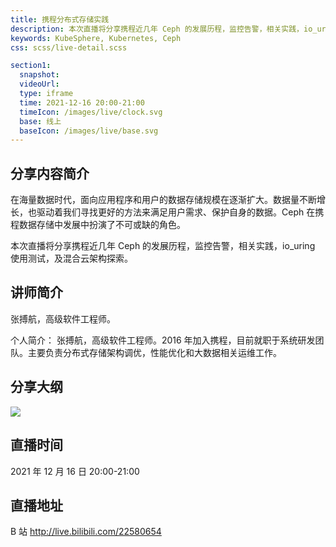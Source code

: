 ```yaml
---
title: 携程分布式存储实践
description: 本次直播将分享携程近几年 Ceph 的发展历程，监控告警，相关实践，io_uring 使用测试，及混合云架构探索。
keywords: KubeSphere, Kubernetes, Ceph
css: scss/live-detail.scss

section1:
  snapshot: 
  videoUrl: 
  type: iframe
  time: 2021-12-16 20:00-21:00
  timeIcon: /images/live/clock.svg
  base: 线上
  baseIcon: /images/live/base.svg
---
```

## 分享内容简介

在海量数据时代，面向应用程序和用户的数据存储规模在逐渐扩大。数据量不断增长，也驱动着我们寻找更好的方法来满足用户需求、保护自身的数据。Ceph 在携程数据存储中发展中扮演了不可或缺的角色。

本次直播将分享携程近几年 Ceph 的发展历程，监控告警，相关实践，io_uring 使用测试，及混合云架构探索。

## 讲师简介

张搏航，高级软件工程师。

个人简介：
张搏航，高级软件工程师。2016 年加入携程，目前就职于系统研发团队。主要负责分布式存储架构调优，性能优化和大数据相关运维工作。


## 分享大纲

![](https://pek3b.qingstor.com/kubesphere-community/images/ceph1216-live.png)

## 直播时间

2021 年 12 月 16 日 20:00-21:00

## 直播地址

B 站  http://live.bilibili.com/22580654


